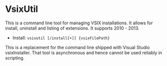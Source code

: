 VsixUtil
====

This is a command line tool for managing VSIX installations.  It allows for install, uninstall and listing of extensions.  It supports 2010 - 2013.  

- Install: `vsixutil [/install[+]] {vsixFilePath}`

This is a replacement for the command line shipped with Visual Studio vsixInstaller.  That tool is asynchronous and hence cannot be used reliably in scripting.  
